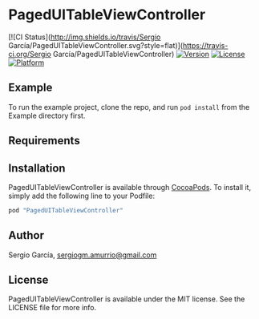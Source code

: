 # PagedUITableViewController

[![CI Status](http://img.shields.io/travis/Sergio García/PagedUITableViewController.svg?style=flat)](https://travis-ci.org/Sergio García/PagedUITableViewController)
[![Version](https://img.shields.io/cocoapods/v/PagedUITableViewController.svg?style=flat)](http://cocoapods.org/pods/PagedUITableViewController)
[![License](https://img.shields.io/cocoapods/l/PagedUITableViewController.svg?style=flat)](http://cocoapods.org/pods/PagedUITableViewController)
[![Platform](https://img.shields.io/cocoapods/p/PagedUITableViewController.svg?style=flat)](http://cocoapods.org/pods/PagedUITableViewController)

## Example

To run the example project, clone the repo, and run `pod install` from the Example directory first.

## Requirements

## Installation

PagedUITableViewController is available through [CocoaPods](http://cocoapods.org). To install
it, simply add the following line to your Podfile:

```ruby
pod "PagedUITableViewController"
```

## Author

Sergio García, sergiogm.amurrio@gmail.com

## License

PagedUITableViewController is available under the MIT license. See the LICENSE file for more info.
